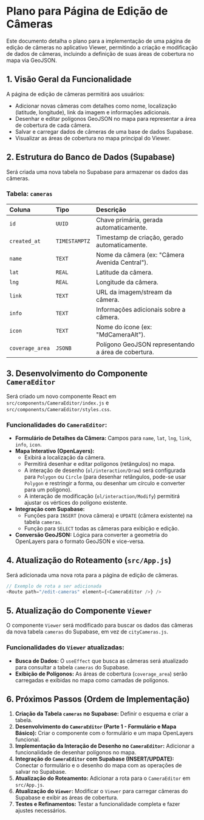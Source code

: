 # Plano para Página de Edição de Câmeras

Este documento detalha o plano para a implementação de uma página de edição de câmeras no aplicativo Viewer, permitindo a criação e modificação de dados de câmeras, incluindo a definição de suas áreas de cobertura no mapa via GeoJSON.

## 1. Visão Geral da Funcionalidade

A página de edição de câmeras permitirá aos usuários:
*   Adicionar novas câmeras com detalhes como nome, localização (latitude, longitude), link da imagem e informações adicionais.
*   Desenhar e editar polígonos GeoJSON no mapa para representar a área de cobertura de cada câmera.
*   Salvar e carregar dados de câmeras de uma base de dados Supabase.
*   Visualizar as áreas de cobertura no mapa principal do Viewer.

## 2. Estrutura do Banco de Dados (Supabase)

Será criada uma nova tabela no Supabase para armazenar os dados das câmeras.

### Tabela: `cameras`

| Coluna          | Tipo      | Descrição                                     |
| :-------------- | :-------- | :-------------------------------------------- |
| `id`            | `UUID`    | Chave primária, gerada automaticamente.       |
| `created_at`    | `TIMESTAMPTZ` | Timestamp de criação, gerado automaticamente. |
| `name`          | `TEXT`    | Nome da câmera (ex: "Câmera Avenida Central"). |
| `lat`           | `REAL`    | Latitude da câmera.                           |
| `lng`           | `REAL`    | Longitude da câmera.                          |
| `link`          | `TEXT`    | URL da imagem/stream da câmera.               |
| `info`          | `TEXT`    | Informações adicionais sobre a câmera.        |
| `icon`          | `TEXT`    | Nome do ícone (ex: "MdCameraAlt").            |
| `coverage_area` | `JSONB`   | Polígono GeoJSON representando a área de cobertura. |

## 3. Desenvolvimento do Componente `CameraEditor`

Será criado um novo componente React em `src/components/CameraEditor/index.js` e `src/components/CameraEditor/styles.css`.

### Funcionalidades do `CameraEditor`:
*   **Formulário de Detalhes da Câmera:** Campos para `name`, `lat`, `lng`, `link`, `info`, `icon`.
*   **Mapa Interativo (OpenLayers):**
    *   Exibirá a localização da câmera.
    *   Permitirá desenhar e editar polígonos (retângulos) no mapa.
    *   A interação de desenho (`ol/interaction/Draw`) será configurada para `Polygon` ou `Circle` (para desenhar retângulos, pode-se usar `Polygon` e restringir a forma, ou desenhar um círculo e converter para um polígono).
    *   A interação de modificação (`ol/interaction/Modify`) permitirá ajustar os vértices do polígono existente.
*   **Integração com Supabase:**
    *   Funções para `INSERT` (nova câmera) e `UPDATE` (câmera existente) na tabela `cameras`.
    *   Função para `SELECT` todas as câmeras para exibição e edição.
*   **Conversão GeoJSON:** Lógica para converter a geometria do OpenLayers para o formato GeoJSON e vice-versa.

## 4. Atualização do Roteamento (`src/App.js`)

Será adicionada uma nova rota para a página de edição de câmeras.

```javascript
// Exemplo de rota a ser adicionada
<Route path="/edit-cameras" element={<CameraEditor />} />
```

## 5. Atualização do Componente `Viewer`

O componente `Viewer` será modificado para buscar os dados das câmeras da nova tabela `cameras` do Supabase, em vez de `cityCameras.js`.

### Funcionalidades do `Viewer` atualizadas:
*   **Busca de Dados:** O `useEffect` que busca as câmeras será atualizado para consultar a tabela `cameras` do Supabase.
*   **Exibição de Polígonos:** As áreas de cobertura (`coverage_area`) serão carregadas e exibidas no mapa como camadas de polígonos.

## 6. Próximos Passos (Ordem de Implementação)

1.  **Criação da Tabela `cameras` no Supabase:** Definir o esquema e criar a tabela.
2.  **Desenvolvimento do `CameraEditor` (Parte 1 - Formulário e Mapa Básico):** Criar o componente com o formulário e um mapa OpenLayers funcional.
3.  **Implementação da Interação de Desenho no `CameraEditor`:** Adicionar a funcionalidade de desenhar polígonos no mapa.
4.  **Integração do `CameraEditor` com Supabase (INSERT/UPDATE):** Conectar o formulário e o desenho do mapa com as operações de salvar no Supabase.
5.  **Atualização do Roteamento:** Adicionar a rota para o `CameraEditor` em `src/App.js`.
6.  **Atualização do `Viewer`:** Modificar o `Viewer` para carregar câmeras do Supabase e exibir as áreas de cobertura.
7.  **Testes e Refinamentos:** Testar a funcionalidade completa e fazer ajustes necessários.
